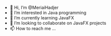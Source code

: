 - 👋 Hi, I’m @MeriaiHadjer
- 👀 I’m interested in Java programming
- 🌱 I’m currently learning JavaFX
- 💞️ I’m looking to collaborate on JavaFX projects
- 📫 How to reach me ...

<!---
MeriaiHadjer/MeriaiHadjer is a ✨ special ✨ repository because its `README.md` (this file) appears on your GitHub profile.
You can click the Preview link to take a look at your changes.
--->
